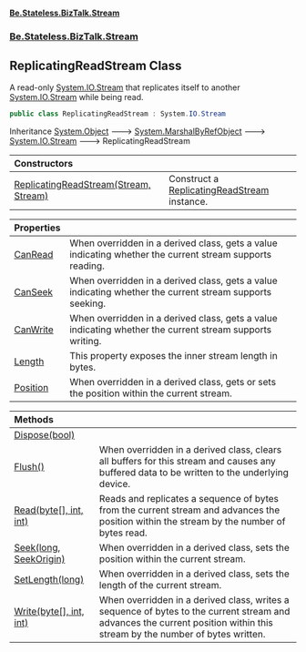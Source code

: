 #### [Be.Stateless.BizTalk.Stream](README.md 'README')
### [Be.Stateless.BizTalk.Stream](Be.Stateless.BizTalk.Stream.md 'Be.Stateless.BizTalk.Stream')

## ReplicatingReadStream Class

A read-only [System.IO.Stream](https://docs.microsoft.com/en-us/dotnet/api/System.IO.Stream 'System.IO.Stream') that replicates itself to another [System.IO.Stream](https://docs.microsoft.com/en-us/dotnet/api/System.IO.Stream 'System.IO.Stream') while being
read.

```csharp
public class ReplicatingReadStream : System.IO.Stream
```

Inheritance [System.Object](https://docs.microsoft.com/en-us/dotnet/api/System.Object 'System.Object') &#129106; [System.MarshalByRefObject](https://docs.microsoft.com/en-us/dotnet/api/System.MarshalByRefObject 'System.MarshalByRefObject') &#129106; [System.IO.Stream](https://docs.microsoft.com/en-us/dotnet/api/System.IO.Stream 'System.IO.Stream') &#129106; ReplicatingReadStream

| Constructors | |
| :--- | :--- |
| [ReplicatingReadStream(Stream, Stream)](ReplicatingReadStream.ReplicatingReadStream(Stream,Stream).md 'Be.Stateless.BizTalk.Stream.ReplicatingReadStream.ReplicatingReadStream(System.IO.Stream, System.IO.Stream)') | Construct a [ReplicatingReadStream](ReplicatingReadStream.md 'Be.Stateless.BizTalk.Stream.ReplicatingReadStream') instance. |

| Properties | |
| :--- | :--- |
| [CanRead](ReplicatingReadStream.CanRead.md 'Be.Stateless.BizTalk.Stream.ReplicatingReadStream.CanRead') | When overridden in a derived class, gets a value indicating whether the current stream supports reading. |
| [CanSeek](ReplicatingReadStream.CanSeek.md 'Be.Stateless.BizTalk.Stream.ReplicatingReadStream.CanSeek') | When overridden in a derived class, gets a value indicating whether the current stream supports seeking. |
| [CanWrite](ReplicatingReadStream.CanWrite.md 'Be.Stateless.BizTalk.Stream.ReplicatingReadStream.CanWrite') | When overridden in a derived class, gets a value indicating whether the current stream supports writing. |
| [Length](ReplicatingReadStream.Length.md 'Be.Stateless.BizTalk.Stream.ReplicatingReadStream.Length') | This property exposes the inner stream length in bytes. |
| [Position](ReplicatingReadStream.Position.md 'Be.Stateless.BizTalk.Stream.ReplicatingReadStream.Position') | When overridden in a derived class, gets or sets the position within the current stream. |

| Methods | |
| :--- | :--- |
| [Dispose(bool)](ReplicatingReadStream.Dispose(bool).md 'Be.Stateless.BizTalk.Stream.ReplicatingReadStream.Dispose(bool)') | |
| [Flush()](ReplicatingReadStream.Flush().md 'Be.Stateless.BizTalk.Stream.ReplicatingReadStream.Flush()') | When overridden in a derived class, clears all buffers for this stream and causes any buffered data to be written to the underlying device. |
| [Read(byte[], int, int)](ReplicatingReadStream.Read(byte[],int,int).md 'Be.Stateless.BizTalk.Stream.ReplicatingReadStream.Read(byte[], int, int)') | Reads and replicates a sequence of bytes from the current stream and advances the position within the stream by the number of bytes read. |
| [Seek(long, SeekOrigin)](ReplicatingReadStream.Seek(long,SeekOrigin).md 'Be.Stateless.BizTalk.Stream.ReplicatingReadStream.Seek(long, System.IO.SeekOrigin)') | When overridden in a derived class, sets the position within the current stream. |
| [SetLength(long)](ReplicatingReadStream.SetLength(long).md 'Be.Stateless.BizTalk.Stream.ReplicatingReadStream.SetLength(long)') | When overridden in a derived class, sets the length of the current stream. |
| [Write(byte[], int, int)](ReplicatingReadStream.Write(byte[],int,int).md 'Be.Stateless.BizTalk.Stream.ReplicatingReadStream.Write(byte[], int, int)') | When overridden in a derived class, writes a sequence of bytes to the current stream and advances the current position within this stream by the number of bytes written. |
